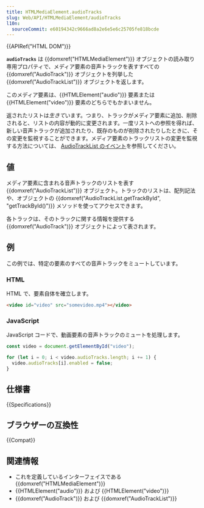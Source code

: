 ```yaml
---
title: HTMLMediaElement.audioTracks
slug: Web/API/HTMLMediaElement/audioTracks
l10n:
  sourceCommit: e60194342c9666ad8a2e6e5e6c25705fe818bcde
---
```


{{APIRef("HTML DOM")}}

**`audioTracks`** は {{domxref("HTMLMediaElement")}} オブジェクトの読み取り専用プロパティで、メディア要素の音声トラックを表すすべての {{domxref("AudioTrack")}} オブジェクトを列挙した {{domxref("AudioTrackList")}} オブジェクトを返します。

このメディア要素は、{{HTMLElement("audio")}} 要素または {{HTMLElement("video")}} 要素のどちらでもかまいません。

返されたリストは*生きて*います。つまり、トラックがメディア要素に追加、削除されると、リストの内容が動的に変更されます。一度リストへの参照を得れば、新しい音声トラックが追加されたり、既存のものが削除されたりしたときに、その変更を監視することができます。メディア要素のトラックリストの変更を監視する方法については、 [AudioTrackList のイベント](/ja/docs/Web/API/AudioTrackList#イベント)を参照してください。

## 値

メディア要素に含まれる音声トラックのリストを表す {{domxref("AudioTrackList")}} オブジェクト。トラックのリストは、配列記法や、オブジェクトの {{domxref("AudioTrackList.getTrackById", "getTrackById()")}} メソッドを使ってアクセスできます。

各トラックは、そのトラックに関する情報を提供する {{domxref("AudioTrack")}} オブジェクトによって表されます。

## 例

この例では、特定の要素のすべての音声トラックをミュートしています。

### HTML

HTML で、要素自体を確立します。

```html
<video id="video" src="somevideo.mp4"></video>
```

### JavaScript

JavaScript コードで、動画要素の音声トラックのミュートを処理します。

```js
const video = document.getElementById("video");

for (let i = 0; i < video.audioTracks.length; i += 1) {
  video.audioTracks[i].enabled = false;
}
```

## 仕様書

{{Specifications}}

## ブラウザーの互換性

{{Compat}}

## 関連情報

- これを定義しているインターフェイスである {{domxref("HTMLMediaElement")}}
- {{HTMLElement("audio")}} および {{HTMLElement("video")}}
- {{domxref("AudioTrack")}} および {{domxref("AudioTrackList")}}

